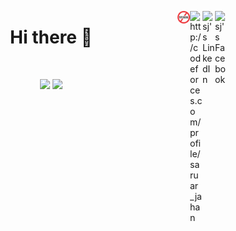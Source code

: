 <a href="https://www.facebook.com/sjalimofficial/" target="_blank" rel="nofollow"><img align="right" alt="sj's Facebook" width="20px" src="https://cdn.jsdelivr.net/npm/simple-icons@v3/icons/facebook.svg" /></a>
<a href="https://www.linkedin.com/in/s-s-saruar-jahan-75058815a/" target="_blank" rel="nofollow"><img align="right" alt="sj's LinkedIn" width="20px" src="https://cdn.jsdelivr.net/npm/simple-icons@v3/icons/linkedin.svg" /></a>
<a href="http://codeforces.com/profile/saruar_jahan" target="blank"><img align="right" src="https://cdn.jsdelivr.net/npm/simple-icons@3.0.1/icons/codeforces.svg" alt="http://codeforces.com/profile/saruar_jahan" width="20px"  /></a>


<a href="https://www.stopstalk.com/user/profile/cypher" target="blank"><img align="right" src="./assets/stopstalk_logo.png" alt="https://www.stopstalk.com/user/profile/cypher" width="20px"  /></a>

<h1 align="center">Hi there 👋</h1>
<br>
<p align = "center">
  <img src = "https://github-readme-stats.vercel.app/api?username=sjalim&theme=dark&show_icons=true">
  <img src = "https://github-readme-stats.vercel.app/api/top-langs/?username=sjalim&hide=TeX,HTML&theme=dark">
</p>
